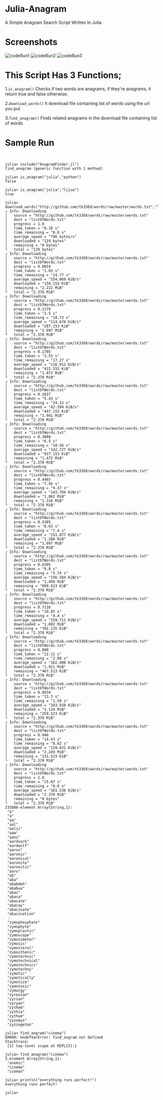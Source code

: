 # Julia-Anagram
A Simple Anagram Search Script Written In Julia

# Screenshots
![codeRun1](images/codeRun1.PNG)
![codeRun2](images/codeRun2.PNG)
![codeRun3](images/codeRun3.PNG)


# This Script Has 3 Functions;
1.<code>is_anagram()</code> Checks if two words are anagrams, if they're anagrams, it return true and false otherwise.

2.<code>download_words()</code>  It download file containing list of words using the url you put

3.<code>find_anagram()</code>  Finds related anagrams in the download file containing list of words

# Sample Run
<pre>
<code>

julia> include("AnagramFinder.jl")
find_anagram (generic function with 1 method)

julia> is_anagram("julia","python")
false

julia> is_anagram("julia","lijua")
true

julia> download_words("http://github.com/tk3369/words/raw/master/words.txt","listOfWords.txt")
┌ Info: Downloading
│   source = "http://github.com/tk3369/words/raw/master/words.txt"
│   dest = "listOfWords.txt"
│   progress = 1.0
│   time_taken = "0.16 s"
│   time_remaining = "0.0 s"
│   average_speed = "796 bytes/s"
│   downloaded = "129 bytes"
│   remaining = "0 bytes"
└   total = "129 bytes"
┌ Info: Downloading
│   source = "http://github.com/tk3369/words/raw/master/words.txt"
│   dest = "listOfWords.txt"
│   progress = 0.0654
│   time_taken = "1.03 s"
│   time_remaining = "14.77 s"
│   average_speed = "154.069 KiB/s"
│   downloaded = "159.153 KiB"
│   remaining = "2.222 MiB"
└   total = "2.378 MiB"
┌ Info: Downloading
│   source = "http://github.com/tk3369/words/raw/master/words.txt"
│   dest = "listOfWords.txt"
│   progress = 0.1179
│   time_taken = "2.5 s"
│   time_remaining = "18.73 s"
│   average_speed = "114.678 KiB/s"
│   downloaded = "287.153 KiB"
│   remaining = "2.097 MiB"
└   total = "2.378 MiB"
┌ Info: Downloading
│   source = "http://github.com/tk3369/words/raw/master/words.txt"
│   dest = "listOfWords.txt"
│   progress = 0.1705
│   time_taken = "3.55 s"
│   time_remaining = "17.27 s"
│   average_speed = "116.912 KiB/s"
│   downloaded = "415.153 KiB"
│   remaining = "1.972 MiB"
└   total = "2.378 MiB"
┌ Info: Downloading
│   source = "http://github.com/tk3369/words/raw/master/words.txt"
│   dest = "listOfWords.txt"
│   progress = 0.1837
│   time_taken = "5.43 s"
│   time_remaining = "24.12 s"
│   average_speed = "82.394 KiB/s"
│   downloaded = "447.153 KiB"
│   remaining = "1.941 MiB"
└   total = "2.378 MiB"
┌ Info: Downloading
│   source = "http://github.com/tk3369/words/raw/master/words.txt"
│   dest = "listOfWords.txt"
│   progress = 0.3808
│   time_taken = "6.5 s"
│   time_remaining = "10.56 s"
│   average_speed = "142.727 KiB/s"
│   downloaded = "927.153 KiB"
│   remaining = "1.472 MiB"
└   total = "2.378 MiB"
┌ Info: Downloading
│   source = "http://github.com/tk3369/words/raw/master/words.txt"
│   dest = "listOfWords.txt"
│   progress = 0.4465
│   time_taken = "7.56 s"
│   time_remaining = "9.37 s"
│   average_speed = "143.784 KiB/s"
│   downloaded = "1.062 MiB"
│   remaining = "1.316 MiB"
└   total = "2.378 MiB"
┌ Info: Downloading
│   source = "http://github.com/tk3369/words/raw/master/words.txt"
│   dest = "listOfWords.txt"
│   progress = 0.5385
│   time_taken = "8.63 s"
│   time_remaining = "7.4 s"
│   average_speed = "151.877 KiB/s"
│   downloaded = "1.280 MiB"
│   remaining = "1.097 MiB"
└   total = "2.378 MiB"
┌ Info: Downloading
│   source = "http://github.com/tk3369/words/raw/master/words.txt"
│   dest = "listOfWords.txt"
│   progress = 0.6305
│   time_taken = "9.8 s"
│   time_remaining = "5.74 s"
│   average_speed = "156.584 KiB/s"
│   downloaded = "1.499 MiB"
│   remaining = "899.523 KiB"
└   total = "2.378 MiB"
┌ Info: Downloading
│   source = "http://github.com/tk3369/words/raw/master/words.txt"
│   dest = "listOfWords.txt"
│   progress = 0.7116
│   time_taken = "10.85 s"
│   time_remaining = "4.4 s"
│   average_speed = "159.711 KiB/s"
│   downloaded = "1.692 MiB"
│   remaining = "702.135 KiB"
└   total = "2.378 MiB"
┌ Info: Downloading
│   source = "http://github.com/tk3369/words/raw/master/words.txt"
│   dest = "listOfWords.txt"
│   progress = 0.808
│   time_taken = "12.11 s"
│   time_remaining = "2.88 s"
│   average_speed = "162.400 KiB/s"
│   downloaded = "1.921 MiB"
│   remaining = "467.523 KiB"
└   total = "2.378 MiB"
┌ Info: Downloading
│   source = "http://github.com/tk3369/words/raw/master/words.txt"
│   dest = "listOfWords.txt"
│   progress = 0.8934
│   time_taken = "13.3 s"
│   time_remaining = "1.59 s"
│   average_speed = "163.558 KiB/s"
│   downloaded = "2.124 MiB"
│   remaining = "259.523 KiB"
└   total = "2.378 MiB"
┌ Info: Downloading
│   source = "http://github.com/tk3369/words/raw/master/words.txt"
│   dest = "listOfWords.txt"
│   progress = 0.946
│   time_taken = "14.43 s"
│   time_remaining = "0.82 s"
│   average_speed = "159.631 KiB/s"
│   downloaded = "2.249 MiB"
│   remaining = "131.523 KiB"
└   total = "2.378 MiB"
┌ Info: Downloading
│   source = "http://github.com/tk3369/words/raw/master/words.txt"
│   dest = "listOfWords.txt"
│   progress = 1.0
│   time_taken = "15.07 s"
│   time_remaining = "0.0 s"
│   average_speed = "161.536 KiB/s"
│   downloaded = "2.378 MiB"
│   remaining = "0 bytes"
└   total = "2.378 MiB"
235886-element Array{String,1}:
 "a"
 "a"
 "aa"
 "aal"
 "aalii"
 "aam"
 "aani"
 "aardvark"
 "aardwolf"
 "aaron"
 "aaronic"
 "aaronical"
 "aaronite"
 "aaronitic"
 "aaru"
 "ab"
 "aba"
 "ababdeh"
 "ababua"
 "abac"
 "abaca"
 "abacate"
 "abacay"
 "abacinate"
 "abacination"
 ⋮
 "zymophosphate"
 "zymophyte"
 "zymoplastic"
 "zymoscope"
 "zymosimeter"
 "zymosis"
 "zymosterol"
 "zymosthenic"
 "zymotechnic"
 "zymotechnical"
 "zymotechnics"
 "zymotechny"
 "zymotic"
 "zymotically"
 "zymotize"
 "zymotoxic"
 "zymurgy"
 "zyrenian"
 "zyrian"
 "zyryan"
 "zythem"
 "zythia"
 "zythum"
 "zyzomys"
 "zyzzogeton"

julia> find_angram("cinema")
ERROR: UndefVarError: find_angram not defined
Stacktrace:
 [1] top-level scope at REPL[5]:1

julia> find_anagram("cinema")
3-element Array{String,1}:
 "anemic"
 "cinema"
 "iceman"

julia> println("everything runs perfect!")
everything runs perfect!

julia>
</code>
</pre>



